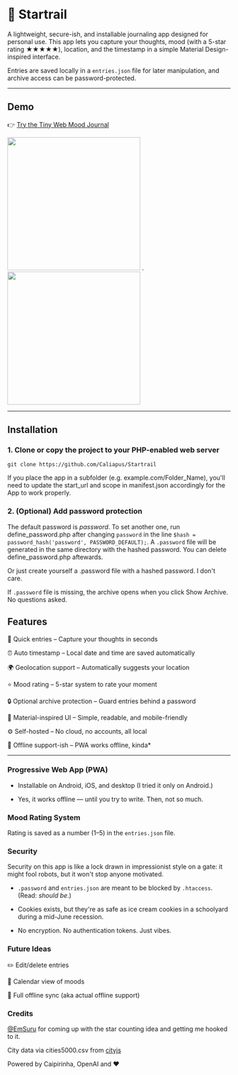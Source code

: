 # 🔭 Startrail

A lightweight, secure-ish, and installable journaling app designed for personal use. This app lets you capture your thoughts, mood (with a 5-star rating ★★★★★), location, and the timestamp in a simple Material Design-inspired interface.

Entries are saved locally in a `entries.json` file for later manipulation, and archive access can be password-protected.

---

## Demo

👉 [Try the Tiny Web Mood Journal](https://tiny-web-mood-journal.caliap.ro)

<img src="https://github.com/user-attachments/assets/ac94f95e-2a19-42b7-82fd-0361aec77529" width=300>
.
<img src="https://github.com/user-attachments/assets/9533d48e-4498-4af5-b282-de8d31ccdd8e" width=300>

---

## Installation

### 1. Clone or copy the project to your PHP-enabled web server

    git clone https://github.com/Caliapus/Startrail
 
If you place the app in a subfolder (e.g. example.com/Folder_Name), you'll need to update the start_url and scope in manifest.json accordingly for the App to work properly.

### 2. (Optional) Add password protection

The default password is _password_. To set another one, run define_password.php after changing ```password``` in the line 
```$hash = password_hash('password', PASSWORD_DEFAULT);```. A ```.password``` file will be generated in the same directory with the hashed password. You can delete define_password.php aftewards. 

Or just create yourself a .password file with a hashed password. I don't care. 

If ```.password``` file is missing, the archive opens when you click Show Archive. No questions asked.


##  Features

📝 Quick entries – Capture your thoughts in seconds

⏰ Auto timestamp – Local date and time are saved automatically

🌍 Geolocation support – Automatically suggests your location

⭐ Mood rating – 5-star system to rate your moment

🔒 Optional archive protection – Guard entries behind a password

🧠 Material-inspired UI – Simple, readable, and mobile-friendly

⚙️ Self-hosted – No cloud, no accounts, all local

💾 Offline support-ish – PWA works offline, kinda*

---

  
###  Progressive Web App (PWA)

* Installable on Android, iOS, and desktop (I tried it only on Android.)

* Yes, it works offline — until you try to write. Then, not so much.


###  Mood Rating System

Rating is saved as a number (1–5) in the ```entries.json``` file. 


###  Security

Security on this app is like a lock drawn in impressionist style on a gate: it might fool robots, but it won't stop anyone motivated.

* `.password` and `entries.json` are meant to be blocked by `.htaccess`. (Read: _should be_.)

* Cookies exists, but they're as safe as ice cream cookies in a schoolyard during a mid-June recession.

* No encryption. No authentication tokens. Just vibes.


###  Future Ideas

✏️ Edit/delete entries

📆 Calendar view of moods

🔄 Full offline sync (aka actual offline support)


###  Credits

[@EmSuru](!https://github.com/emsuru) for coming up with the star counting idea and getting me hooked to it. 

City data via cities5000.csv from [cityjs](!https://github.com/MxAshUp/cityjs)

Powered by Caipirinha, OpenAI and ❤️ 





